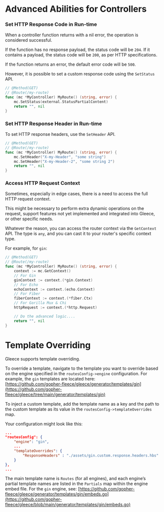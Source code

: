 # Advanced Abilities for Controllers

### Set HTTP Response Code in Run-time

When a controller function returns with a nil error, the operation is considered successful.

If the function has no response payload, the status code will be `204`. If it contains a payload, the status code will be `200`, as per HTTP specifications.

If the function returns an error, the default error code will be `500`.

However, it is possible to set a custom response code using the `SetStatus` API.

```go
// @Method(GET)
// @Route(/my-route)
func (mc *MyController) MyRoute() (string, error) {
	mc.SetStatus(external.StatusPartialContent)
	return "", nil
}
```

### Set HTTP Response Header in Run-time

To set HTTP response headers, use the `SetHeader` API.

```go
// @Method(GET)
// @Route(/my-route)
func (mc *MyController) MyRoute() (string, error) {
	mc.SetHeader("X-my-Header", "some string")
	mc.SetHeader("X-my-Header-2", "some string 2")
	return "", nil
}
```

### Access HTTP Request Context

Sometimes, especially in edge cases, there is a need to access the full HTTP request context.

This might be necessary to perform extra dynamic operations on the request, support features not yet implemented and integrated into Gleece, or other specific needs.

Whatever the reason, you can access the router context via the `GetContext` API. The type is `any`, and you can cast it to your router's specific context type.

For example, for `gin`:
```go
// @Method(GET)
// @Route(/my-route)
func (mc *MyController) MyRoute() (string, error) {
	context := mc.GetContext()
    // For Gin
	ginContext := context.(*gin.Context)
    // For Echo
    echoContext := context.(echo.Context)
    // For Fiber
    fiberContext := context.(*fiber.Ctx)
    // For Gorilla Mux & Chi
    httpRequest := context.(*http.Request)

    // Do the advanced logic....
	return "", nil
}
```

# Template Overriding

Gleece supports template overriding.

To override a template, navigate to the template you want to override based on the engine specified in the `routesConfig->engine` configuration. For example, the `gin` templates are located here:  
[https://github.com/gopher-fleece/gleece/generator/templates/gin](https://github.com/gopher-fleece/gleece/tree/main/generator/templates/gin)

To inject a custom template, add the template name as a key and the path to the custom template as its value in the `routesConfig->templateOverrides` map.

Your configuration might look like this:

```json
...
"routesConfig": {
    "engine": "gin",
    ...
    "templateOverrides": {
        "ResponseHeaders" : "./assets/gin.custom.response.headers.hbs"
    }
},
...
```

The main template name is `Routes` (for all engines), and each engine’s partial template names are listed in the `Partials` map within the engine embed file. For the `gin` engine, see: [https://github.com/gopher-fleece/gleece/generator/templates/gin/embeds.go](https://github.com/gopher-fleece/gleece/blob/main/generator/templates/gin/embeds.go)  

